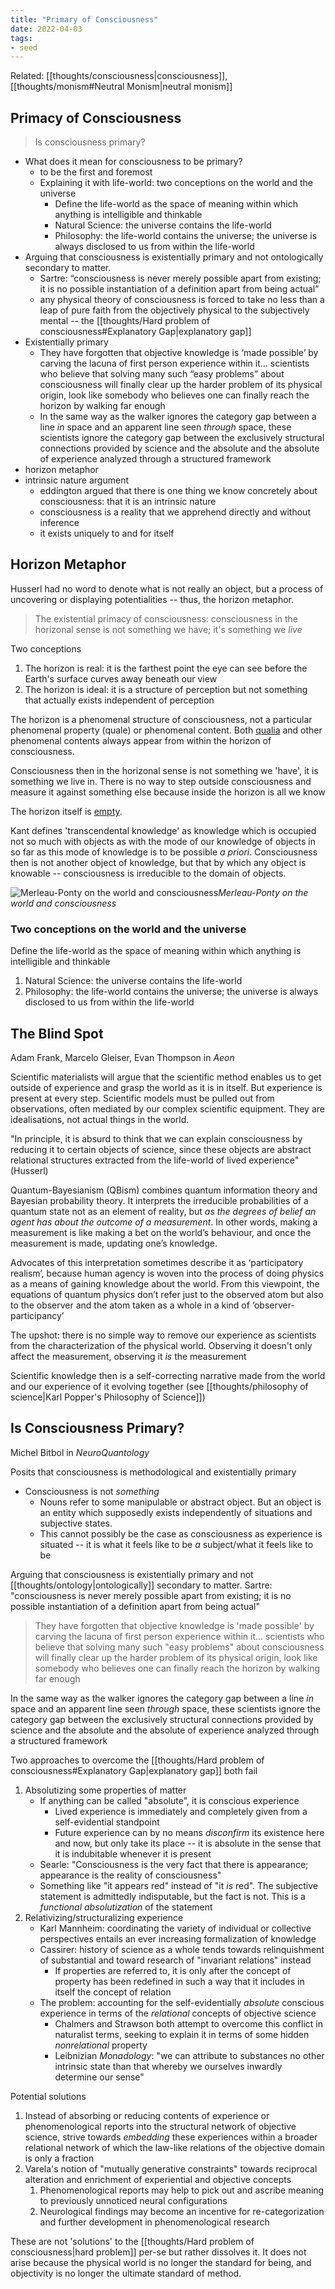 ```yaml
---
title: "Primary of Consciousness"
date: 2022-04-03
tags:
- seed
---
```


Related: [[thoughts/consciousness|consciousness]], [[thoughts/monism#Neutral Monism|neutral monism]]

## Primacy of Consciousness
> Is consciousness primary?

- What does it mean for consciousness to be primary?
	- to be the first and foremost
	- Explaining it with life-world: two conceptions on the world and the universe
		- Define the life-world as the space of meaning within which anything is intelligible and thinkable
		- Natural Science: the universe contains the life-world
		- Philosophy: the life-world contains the universe; the universe is always disclosed to us from within the life-world
- Arguing that consciousness is existentially primary and not ontologically secondary to matter.
	- Sartre: “consciousness is never merely possible apart from existing; it is no possible instantiation of a definition apart from being actual”
	- any physical theory of consciousness is forced to take no less than a leap of pure faith from the objectively physical to the subjectively mental -- the [[thoughts/Hard problem of consciousness#Explanatory Gap|explanatory gap]]
- Existentially primary
	- They have forgotten that objective knowledge is ‘made possible’ by carving the lacuna of first person experience within it… scientists who believe that solving many such “easy problems” about consciousness will finally clear up the harder problem of its physical origin, look like somebody who believes one can finally reach the horizon by walking far enough
	- In the same way as the walker ignores the category gap between a line _in_ space and an apparent line seen _through_ space, these scientists ignore the category gap between the exclusively structural connections provided by science and the absolute and the absolute of experience analyzed through a structured framework
- horizon metaphor
- intrinsic nature argument
	- eddington argued that there is one thing we know concretely about consciousness: that it is an intrinsic nature
	- consciousness is a reality that we apprehend directly and without inference
	- it exists uniquely to and for itself

## Horizon Metaphor
Husserl had no word to denote what is not really an object, but a process of uncovering or displaying potentialities -- thus, the horizon metaphor.

> The existential primacy of consciousness: consciousness in the horizonal sense is not something we have; it's something we *live*

Two conceptions
1. The horizon is real: it is the farthest point the eye can see before the Earth's surface curves away beneath our view
2. The horizon is ideal: it is a structure of perception but not something that actually exists independent of perception

The horizon is a phenomenal structure of consciousness, not a particular phenomenal property (quale) or phenomenal content. Both [qualia](thoughts/qualia.md) and other phenomenal contents always appear from within the horizon of consciousness.

Consciousness then in the horizonal sense is not something we 'have', it is something we live in. There is no way to step outside consciousness and measure it against something else because inside the horizon is all we know

The horizon itself is [empty](thoughts/emptiness.md).

Kant defines 'transcendental knowledge' as knowledge which is occupied not so much with objects as with the mode of our knowledge of objects in so far as this mode of knowledge is to be possible *a priori*. Consciousness then is not another object of knowledge, but that by which any object is knowable -- consciousness is irreducible to the domain of objects.

![Merleau-Ponty on the world and consciousness](thoughts/images/Merleau-Ponty%20on%20the%20world%20and%20consciousness.png)*Merleau-Ponty on the world and consciousness*

### Two conceptions on the world and the universe
Define the life-world as the space of meaning within which anything is intelligible and thinkable

1. Natural Science: the universe contains the life-world
2. Philosophy: the life-world contains the universe; the universe is always disclosed to us from within the life-world

## The Blind Spot
Adam Frank, Marcelo Gleiser, Evan Thompson in *Aeon*

Scientific materialists will argue that the scientific method enables us to get outside of experience and grasp the world as it is in itself. But experience is present at every step. Scientific models must be pulled out from observations, often mediated by our complex scientific equipment. They are idealisations, not actual things in the world.

"In principle, it is absurd to think that we can explain consciousness by reducing it to certain objects of science, since these objects are abstract relational structures extracted from the life-world of lived experience" (Husserl)

Quantum-Bayesianism (QBism) combines quantum information theory and Bayesian probability theory. It interprets the irreducible probabilities of a quantum state not as an element of reality, but *as the degrees of belief an agent has about the outcome of a measurement*. In other words, making a measurement is like making a bet on the world’s behaviour, and once the measurement is made, updating one’s knowledge.

Advocates of this interpretation sometimes describe it as ‘participatory realism’, because human agency is woven into the process of doing physics as a means of gaining knowledge about the world. From this viewpoint, the equations of quantum physics don’t refer just to the observed atom but also to the observer and the atom taken as a whole in a kind of ‘observer-participancy’

The upshot: there is no simple way to remove our experience as scientists from the characterization of the physical world. Observing it doesn't only affect the measurement, observing it *is* the measurement

Scientific knowledge then is a self-correcting narrative made from the world and our experience of it evolving together (see [[thoughts/philosophy of science|Karl Popper's Philosophy of Science]])

## Is Consciousness Primary?
Michel Bitbol in *NeuroQuantology*

Posits that consciousness is methodological and existentially primary

- Consciousness is not *something*
	- Nouns refer to some manipulable or abstract object. But an object is an entity which supposedly exists independently of situations and subjective states.
	- This cannot possibly be the case as consciousness as experience is situated -- it is what it feels like to be *a* subject/what it feels like to be

Arguing that consciousness is existentially primary and not [[thoughts/ontology|ontologically]] secondary to matter. Sartre: "consciousness is never merely possible apart from existing; it is no possible instantiation of a definition apart from being actual"

> They have forgotten that objective knowledge is 'made possible' by carving the lacuna of first person experience within it... scientists who believe that solving many such "easy problems" about consciousness will finally clear up the harder problem of its physical origin, look like somebody who believes one can finally reach the horizon by walking far enough

In the same way as the walker ignores the category gap between a line *in* space and an apparent line seen *through* space, these scientists ignore the category gap between the exclusively structural connections provided by science and the absolute and the absolute of experience analyzed through a structured framework

Two approaches to overcome the [[thoughts/Hard problem of consciousness#Explanatory Gap|explanatory gap]] both fail
1. Absolutizing some properties of matter
	- If anything can be called "absolute", it is conscious experience
		- Lived experience is immediately and completely given from a self-evidential standpoint
		- Future experience can by no means *disconfirm* its existence here and now, but only take its place -- it is absolute in the sense that it is indubitable whenever it is present
	- Searle: "Consciousness is the very fact that there is appearance; appearance is the reality of consciousness"
	- Something like "it appears red" instead of "it *is* red". The subjective statement is admittedly indisputable, but the fact is not. This is a *functional absolutization* of the statement
2. Relativizing/structuralizing experience
	- Karl Mannheim: coordinating the variety of individual or collective perspectives entails an ever increasing formalization of knowledge
	- Cassirer: history of science as a whole tends towards relinquishment of substantial and toward research of "invariant relations" instead
		- If properties are referred to, it is only after the concept of property has been redefined in such a way that it includes in itself the concept of relation
	- The problem: accounting for the self-evidentially *absolute* conscious experience in terms of the *relational* concepts of objective science
		- Chalmers and Strawson both attempt to overcome this conflict in naturalist terms, seeking to explain it in terms of some hidden *nonrelational* property
		- Leibnizian *Monadology*: "we can attribute to substances no other intrinsic state than that whereby we ourselves inwardly determine our sense"

Potential solutions
1. Instead of absorbing or reducing contents of experience or phenomenological reports into the structural network of objective science, strive towards *embedding* these experiences within a broader relational network of which the law-like relations of the objective domain is only a fraction
2. Varela's notion of "mutually generative constraints" towards reciprocal alteration and enrichment of experiential and objective concepts
	1. Phenomenological reports may help to pick out and ascribe meaning to previously unnoticed neural configurations
	2. Neurological findings may become an incentive for re-categorization and further development in phenomenological research

These are not 'solutions' to the [[thoughts/Hard problem of consciousness|hard problem]] per-se but rather dissolves it. It does not arise because the physical world is no longer the standard for being, and objectivity is no longer the ultimate standard of method.